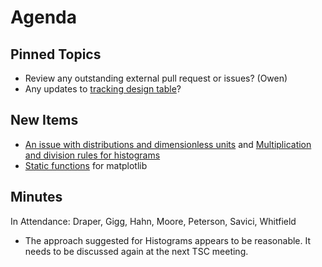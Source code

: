 Agenda
======

Pinned Topics
-------------
* Review any outstanding external pull request or issues? (Owen)
* Any updates to [tracking design table](https://github.com/mantidproject/documents/blob/master/Project-Management/TechnicalSteeringCommittee/reports/TSC-TrackingDesignProposals.md)?

New Items
---------
* [An issue with distributions and dimensionless units](https://github.com/mantidproject/documents/blob/fix-divide-distribution/Design/DistributionsAndDimensionlessData.md) and [Multiplication and division rules for histograms](https://github.com/mantidproject/documents/pull/25)
* [Static functions](https://github.com/mantidproject/mantid/pull/21212) for matplotlib

Minutes
-------
 In Attendance: Draper, Gigg, Hahn, Moore, Peterson, Savici, Whitfield
 
 * The approach suggested for Histograms appears to be reasonable. It needs to be discussed again at the next TSC meeting.
 
